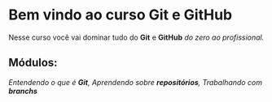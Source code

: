 # Bem vindo ao curso Git e GitHub

Nesse curso você vai dominar tudo do **Git** e **GitHub** _do zero ao profissional._

## Módulos:
_Entendendo o que é **Git**, Aprendendo sobre **repositórios**, Trabalhando com **branchs**_ 